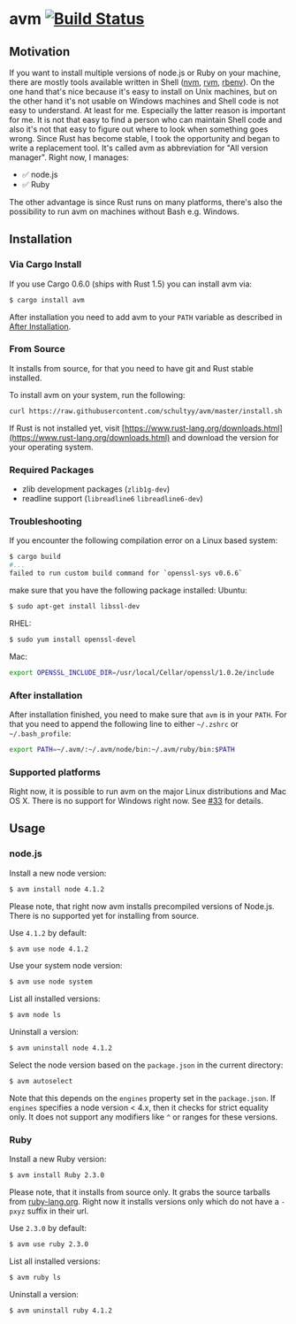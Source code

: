 # avm [![Build Status](https://travis-ci.org/schultyy/avm.svg)](https://travis-ci.org/schultyy/avm)

## Motivation

If you want to install multiple versions of node.js or Ruby on your machine, there are mostly tools available written in Shell ([nvm](https://github.com/creationix/nvm), [rvm](https://rvm.io/), [rbenv](https://github.com/rbenv/rbenv)).
On the one hand that's nice because it's easy to install on Unix machines, but on the other hand it's not usable on Windows machines and Shell code is not easy to understand. At least for me.
Especially the latter reason is important for me. It is not that easy to find a person who can maintain Shell code and also it's not that easy to figure out where to look when something goes wrong.
Since Rust has become stable, I took the opportunity and began to write a replacement tool. It's called avm as abbreviation for "All version manager".
Right now, I manages:

- ✅ node.js
- ✅ Ruby 

The other advantage is since Rust runs on many platforms, there's also the possibility to run avm on machines without Bash e.g. Windows.

## Installation

### Via Cargo Install

If you use Cargo 0.6.0 (ships with Rust 1.5) you can install avm via:

```bash
$ cargo install avm
```

After installation you need to add avm to your `PATH` variable as described in [After Installation](https://github.com/schultyy/avm#After-Installation).

### From Source
It installs from source, for that you need to have git and Rust stable installed.

To install avm on your system, run the following:

```bash
curl https://raw.githubusercontent.com/schultyy/avm/master/install.sh | bash
```

If Rust is not installed yet, visit [https://www.rust-lang.org/downloads.html](https://www.rust-lang.org/downloads.html) and download the version for your operating system.

### Required Packages

- zlib development packages (`zlib1g-dev`)
- readline support (`libreadline6` `libreadline6-dev`)

### Troubleshooting

If you encounter the following compilation error on a Linux based system:

```bash
$ cargo build
#...
failed to run custom build command for `openssl-sys v0.6.6`
```

make sure that you have the following package installed:
Ubuntu:
```bash
$ sudo apt-get install libssl-dev
```
RHEL:
```bash
$ sudo yum install openssl-devel
```

Mac:
```bash
export OPENSSL_INCLUDE_DIR=/usr/local/Cellar/openssl/1.0.2e/include
```

### After installation

After installation finished, you need to make sure that `avm` is in your `PATH`.
For that you need to append the following line to either `~/.zshrc` or `~/.bash_profile`:

```bash
export PATH=~/.avm/:~/.avm/node/bin:~/.avm/ruby/bin:$PATH
```

### Supported platforms

Right now, it is possible to run avm on the major Linux distributions and Mac OS X. There is no support for Windows right now. See [#33](https://github.com/schultyy/avm/issues/33) for details.

## Usage

### node.js

Install a new node version:

```bash
$ avm install node 4.1.2
```

Please note, that right now avm installs precompiled versions of Node.js. There is no supported yet for installing from source.

Use `4.1.2` by default:
```bash
$ avm use node 4.1.2
```
Use your system node version:

```bash
$ avm use node system
```

List all installed versions:

```bash
$ avm node ls
```

Uninstall a version:

```bash
$ avm uninstall node 4.1.2
```

Select the node version based on the `package.json` in the current directory:

```bash
$ avm autoselect
```
Note that this depends on the `engines` property set in the `package.json`. If `engines`
specifies a node version < 4.x, then it checks for strict equality only. It does not support any
modifiers like `^` or ranges for these versions.

### Ruby

Install a new Ruby version:

```bash
$ avm install Ruby 2.3.0
```

Please note, that it installs from source only. It grabs the source tarballs from [ruby-lang.org](https://cache.ruby-lang.org/pub/ruby/). Right now it installs versions only which do not have a `-pxyz` suffix in their url.

Use `2.3.0` by default:
```bash
$ avm use ruby 2.3.0
```

List all installed versions:

```bash
$ avm ruby ls
```

Uninstall a version:

```bash
$ avm uninstall ruby 4.1.2
```

